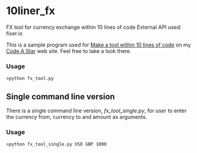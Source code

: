 # 10liner_fx
FX tool for currency exchange within 10 lines of code
External API used: fixer.io

This is a sample program used for [Make a tool within 10 lines of code](http://www.codeastar.com/make-a-tool-within-10-lines-of-code/) on my [Code A Star](http://www.codeastar.com) web site. Feel free to take a look there.

### Usage
`>python fx_tool.py` 

## Single command line version 
There is a single command line version, *fx_tool_single.py*, for user to enter the currency from, currency to and amount as arguments.

### Usage
`>python fx_tool_single.py USD GBP 1000` 
